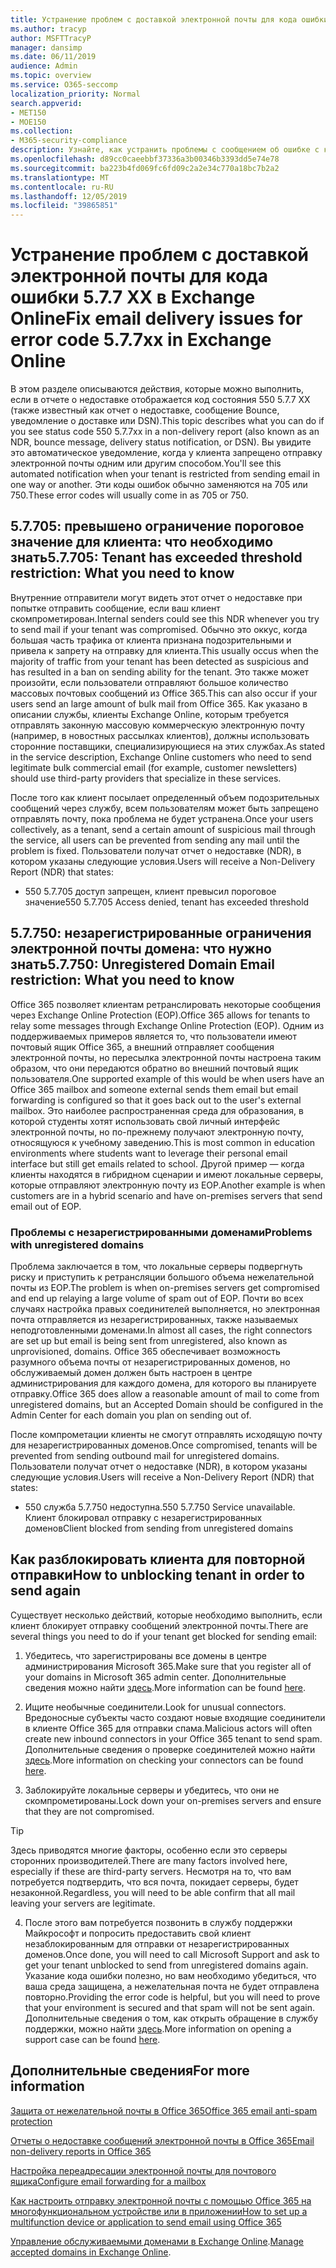 ```yaml
---
title: Устранение проблем с доставкой электронной почты для кода ошибки 5.7.7 XX в Exchange Online
ms.author: tracyp
author: MSFTTracyP
manager: dansimp
ms.date: 06/11/2019
audience: Admin
ms.topic: overview
ms.service: O365-seccomp
localization_priority: Normal
search.appverid:
- MET150
- MOE150
ms.collection:
- M365-security-compliance
description: Узнайте, как устранить проблемы с сообщением об ошибке с кодом 5.7.7 XX в Exchange Online (клиент заблокирован от отправки почты).
ms.openlocfilehash: d89cc0caeebbf37336a3b00346b3393dd5e74e78
ms.sourcegitcommit: ba223b4fd069fc6fd09c2a2e34c770a18bc7b2a2
ms.translationtype: MT
ms.contentlocale: ru-RU
ms.lasthandoff: 12/05/2019
ms.locfileid: "39865851"
---
```

# <a name="fix-email-delivery-issues-for-error-code-577xx-in-exchange-online"></a><span data-ttu-id="d181c-103">Устранение проблем с доставкой электронной почты для кода ошибки 5.7.7 XX в Exchange Online</span><span class="sxs-lookup"><span data-stu-id="d181c-103">Fix email delivery issues for error code 5.7.7xx in Exchange Online</span></span>

<span data-ttu-id="d181c-104">В этом разделе описываются действия, которые можно выполнить, если в отчете о недоставке отображается код состояния 550 5.7.7 XX (также известный как отчет о недоставке, сообщение Bounce, уведомление о доставке или DSN).</span><span class="sxs-lookup"><span data-stu-id="d181c-104">This topic describes what you can do if you see status code 550 5.7.7xx in a non-delivery report (also known as an NDR, bounce message, delivery status notification, or DSN).</span></span> <span data-ttu-id="d181c-105">Вы увидите это автоматическое уведомление, когда у клиента запрещено отправку электронной почты одним или другим способом.</span><span class="sxs-lookup"><span data-stu-id="d181c-105">You'll see this automated notification when your tenant is restricted from sending email in one way or another.</span></span> <span data-ttu-id="d181c-106">Эти коды ошибок обычно заменяются на 705 или 750.</span><span class="sxs-lookup"><span data-stu-id="d181c-106">These error codes will usually come in as 705 or 750.</span></span>

## <a name="57705-tenant-has-exceeded-threshold-restriction-what-you-need-to-know"></a><span data-ttu-id="d181c-107">5.7.705: превышено ограничение пороговое значение для клиента: что необходимо знать</span><span class="sxs-lookup"><span data-stu-id="d181c-107">5.7.705: Tenant has exceeded threshold restriction: What you need to know</span></span>

<span data-ttu-id="d181c-108">Внутренние отправители могут видеть этот отчет о недоставке при попытке отправить сообщение, если ваш клиент скомпрометирован.</span><span class="sxs-lookup"><span data-stu-id="d181c-108">Internal senders could see this NDR whenever you try to send mail if your tenant was compromised.</span></span> <span data-ttu-id="d181c-109">Обычно это оккус, когда большая часть трафика от клиента признана подозрительными и привела к запрету на отправку для клиента.</span><span class="sxs-lookup"><span data-stu-id="d181c-109">This usually occus when the majority of traffic from your tenant has been detected as suspicious and has resulted in a ban on sending ability for the tenant.</span></span> <span data-ttu-id="d181c-110">Это также может произойти, если пользователи отправляют большое количество массовых почтовых сообщений из Office 365.</span><span class="sxs-lookup"><span data-stu-id="d181c-110">This can also occur if your users send an large amount of bulk mail from Office 365.</span></span> <span data-ttu-id="d181c-111">Как указано в описании службы, клиенты Exchange Online, которым требуется отправлять законную массовую коммерческую электронную почту (например, в новостных рассылках клиентов), должны использовать сторонние поставщики, специализирующиеся на этих службах.</span><span class="sxs-lookup"><span data-stu-id="d181c-111">As stated in the service description, Exchange Online customers who need to send legitimate bulk commercial email (for example, customer newsletters) should use third-party providers that specialize in these services.</span></span>

<span data-ttu-id="d181c-112">После того как клиент посылает определенный объем подозрительных сообщений через службу, всем пользователям может быть запрещено отправлять почту, пока проблема не будет устранена.</span><span class="sxs-lookup"><span data-stu-id="d181c-112">Once your users collectively, as a tenant, send a certain amount of suspicious mail through the service, all users can be prevented from sending any mail until the problem is fixed.</span></span> <span data-ttu-id="d181c-113">Пользователи получат отчет о недоставке (NDR), в котором указаны следующие условия.</span><span class="sxs-lookup"><span data-stu-id="d181c-113">Users will receive a Non-Delivery Report (NDR) that states:</span></span>

- <span data-ttu-id="d181c-114">550 5.7.705 доступ запрещен, клиент превысил пороговое значение</span><span class="sxs-lookup"><span data-stu-id="d181c-114">550 5.7.705 Access denied, tenant has exceeded threshold</span></span>

## <a name="57750-unregistered-domain-email-restriction-what-you-need-to-know"></a><span data-ttu-id="d181c-115">5.7.750: незарегистрированные ограничения электронной почты домена: что нужно знать</span><span class="sxs-lookup"><span data-stu-id="d181c-115">5.7.750: Unregistered Domain Email restriction: What you need to know</span></span>

<span data-ttu-id="d181c-116">Office 365 позволяет клиентам ретранслировать некоторые сообщения через Exchange Online Protection (EOP).</span><span class="sxs-lookup"><span data-stu-id="d181c-116">Office 365 allows for tenants to relay some messages through Exchange Online Protection (EOP).</span></span> <span data-ttu-id="d181c-117">Одним из поддерживаемых примеров является то, что пользователи имеют почтовый ящик Office 365, а внешний отправляет сообщения электронной почты, но пересылка электронной почты настроена таким образом, что они передаются обратно во внешний почтовый ящик пользователя.</span><span class="sxs-lookup"><span data-stu-id="d181c-117">One supported example of this would be when users have an Office 365 mailbox and someone external sends them email but email forwarding is configured so that it goes back out to the user's external mailbox.</span></span> <span data-ttu-id="d181c-118">Это наиболее распространенная среда для образования, в которой студенты хотят использовать свой личный интерфейс электронной почты, но по-прежнему получают электронную почту, относящуюся к учебному заведению.</span><span class="sxs-lookup"><span data-stu-id="d181c-118">This is most common in education environments where students want to leverage their personal email interface but still get emails related to school.</span></span> <span data-ttu-id="d181c-119">Другой пример — когда клиенты находятся в гибридном сценарии и имеют локальные серверы, которые отправляют электронную почту из EOP.</span><span class="sxs-lookup"><span data-stu-id="d181c-119">Another example is when customers are in a hybrid scenario and have on-premises servers that send email out of EOP.</span></span>

### <a name="problems-with-unregistered-domains"></a><span data-ttu-id="d181c-120">Проблемы с незарегистрированными доменами</span><span class="sxs-lookup"><span data-stu-id="d181c-120">Problems with unregistered domains</span></span>

<span data-ttu-id="d181c-121">Проблема заключается в том, что локальные серверы подвергнуть риску и приступить к ретрансляции большого объема нежелательной почты из EOP.</span><span class="sxs-lookup"><span data-stu-id="d181c-121">The problem is when on-premises servers get compromised and end up relaying a large volume of spam out of EOP.</span></span> <span data-ttu-id="d181c-122">Почти во всех случаях настройка правых соединителей выполняется, но электронная почта отправляется из незарегистрированных, также называемых неподготовленными доменами.</span><span class="sxs-lookup"><span data-stu-id="d181c-122">In almost all cases, the right connectors are set up but email is being sent from unregistered, also known as unprovisioned, domains.</span></span> <span data-ttu-id="d181c-123">Office 365 обеспечивает возможность разумного объема почты от незарегистрированных доменов, но обслуживаемый домен должен быть настроен в центре администрирования для каждого домена, для которого вы планируете отправку.</span><span class="sxs-lookup"><span data-stu-id="d181c-123">Office 365 does allow a reasonable amount of mail to come from unregistered domains, but an Accepted Domain should be configured in the Admin Center for each domain you plan on sending out of.</span></span>

<span data-ttu-id="d181c-124">После компрометации клиенты не смогут отправлять исходящую почту для незарегистрированных доменов.</span><span class="sxs-lookup"><span data-stu-id="d181c-124">Once compromised, tenants will be prevented from sending outbound mail for unregistered domains.</span></span> <span data-ttu-id="d181c-125">Пользователи получат отчет о недоставке (NDR), в котором указаны следующие условия.</span><span class="sxs-lookup"><span data-stu-id="d181c-125">Users will receive a Non-Delivery Report (NDR) that states:</span></span>

- <span data-ttu-id="d181c-126">550 служба 5.7.750 недоступна.</span><span class="sxs-lookup"><span data-stu-id="d181c-126">550 5.7.750 Service unavailable.</span></span> <span data-ttu-id="d181c-127">Клиент блокировал отправку с незарегистрированных доменов</span><span class="sxs-lookup"><span data-stu-id="d181c-127">Client blocked from sending from unregistered domains</span></span>

## <a name="how-to-unblocking-tenant-in-order-to-send-again"></a><span data-ttu-id="d181c-128">Как разблокировать клиента для повторной отправки</span><span class="sxs-lookup"><span data-stu-id="d181c-128">How to unblocking tenant in order to send again</span></span>

<span data-ttu-id="d181c-129">Существует несколько действий, которые необходимо выполнить, если клиент блокирует отправку сообщений электронной почты.</span><span class="sxs-lookup"><span data-stu-id="d181c-129">There are several things you need to do if your tenant get blocked for sending email:</span></span>

1. <span data-ttu-id="d181c-130">Убедитесь, что зарегистрированы все домены в центре администрирования Microsoft 365.</span><span class="sxs-lookup"><span data-stu-id="d181c-130">Make sure that you register all of your domains in Microsoft 365 admin center.</span></span> <span data-ttu-id="d181c-131">Дополнительные сведения можно найти [здесь](https://docs.microsoft.com/exchange/mail-flow-best-practices/manage-accepted-domains/manage-accepted-domains).</span><span class="sxs-lookup"><span data-stu-id="d181c-131">More information can be found [here](https://docs.microsoft.com/exchange/mail-flow-best-practices/manage-accepted-domains/manage-accepted-domains).</span></span>

2. <span data-ttu-id="d181c-132">Ищите необычные соединители.</span><span class="sxs-lookup"><span data-stu-id="d181c-132">Look for unusual connectors.</span></span> <span data-ttu-id="d181c-133">Вредоносные субъекты часто создают новые входящие соединители в клиенте Office 365 для отправки спама.</span><span class="sxs-lookup"><span data-stu-id="d181c-133">Malicious actors will often create new inbound connectors in your Office 365 tenant to send spam.</span></span> <span data-ttu-id="d181c-134">Дополнительные сведения о проверке соединителей можно найти [здесь](https://docs.microsoft.com/powershell/module/exchange/mail-flow/get-inboundconnector).</span><span class="sxs-lookup"><span data-stu-id="d181c-134">More information on checking your connectors can be found [here](https://docs.microsoft.com/powershell/module/exchange/mail-flow/get-inboundconnector).</span></span> 

3. <span data-ttu-id="d181c-135">Заблокируйте локальные серверы и убедитесь, что они не скомпрометированы.</span><span class="sxs-lookup"><span data-stu-id="d181c-135">Lock down your on-premises servers and ensure that they are not compromised.</span></span>

> [!TIP]
> <span data-ttu-id="d181c-136">Здесь приводятся многие факторы, особенно если это серверы сторонних производителей.</span><span class="sxs-lookup"><span data-stu-id="d181c-136">There are many factors involved here, especially if these are third-party servers.</span></span> <span data-ttu-id="d181c-137">Несмотря на то, что вам потребуется подтвердить, что вся почта, покидает серверы, будет незаконной.</span><span class="sxs-lookup"><span data-stu-id="d181c-137">Regardless, you will need to be able confirm that  all mail leaving your servers are legitimate.</span></span>

4. <span data-ttu-id="d181c-138">После этого вам потребуется позвонить в службу поддержки Майкрософт и попросить предоставить свой клиент незаблокированным для отправки от незарегистрированных доменов.</span><span class="sxs-lookup"><span data-stu-id="d181c-138">Once done, you will need to call Microsoft Support and ask to get your tenant unblocked to send from unregistered domains again.</span></span>  <span data-ttu-id="d181c-139">Указание кода ошибки полезно, но вам необходимо убедиться, что ваша среда защищена, а нежелательная почта не будет отправлена повторно.</span><span class="sxs-lookup"><span data-stu-id="d181c-139">Providing the error code is helpful, but you will need to prove that your environment is secured and that spam will not be sent again.</span></span> <span data-ttu-id="d181c-140">Дополнительные сведения о том, как открыть обращение в службу поддержки, можно найти [здесь](https://support.office.com/article/Contact-support-for-business-products-Admin-Help-32a17ca7-6fa0-4870-8a8d-e25ba4ccfd4b#ID0EAADAAA=online).</span><span class="sxs-lookup"><span data-stu-id="d181c-140">More information on opening a support case can be found [here](https://support.office.com/article/Contact-support-for-business-products-Admin-Help-32a17ca7-6fa0-4870-8a8d-e25ba4ccfd4b#ID0EAADAAA=online).</span></span>
  
## <a name="for-more-information"></a><span data-ttu-id="d181c-141">Дополнительные сведения</span><span class="sxs-lookup"><span data-stu-id="d181c-141">For more information</span></span>

[<span data-ttu-id="d181c-142">Защита от нежелательной почты в Office 365</span><span class="sxs-lookup"><span data-stu-id="d181c-142">Office 365 email anti-spam protection</span></span>](anti-spam-protection.md)

[<span data-ttu-id="d181c-143">Отчеты о недоставке сообщений электронной почты в Office 365</span><span class="sxs-lookup"><span data-stu-id="d181c-143">Email non-delivery reports in Office 365</span></span>](https://support.office.com/article/email-non-delivery-reports-in-office-365-51daa6b9-2e35-49c4-a0c9-df85bf8533c3)

[<span data-ttu-id="d181c-144">Настройка переадресации электронной почты для почтового ящика</span><span class="sxs-lookup"><span data-stu-id="d181c-144">Configure email forwarding for a mailbox</span></span>](https://docs.microsoft.com/exchange/recipients-in-exchange-online/manage-user-mailboxes/configure-email-forwarding)

[<span data-ttu-id="d181c-145">Как настроить отправку электронной почты с помощью Office 365 на многофункциональном устройстве или в приложении</span><span class="sxs-lookup"><span data-stu-id="d181c-145">How to set up a multifunction device or application to send email using Office 365</span></span>](https://support.office.com/article/How-to-set-up-a-multifunction-device-or-application-to-send-email-using-Office-365-69f58e99-c550-4274-ad18-c805d654b4c4)

<span data-ttu-id="d181c-146">[Управление обслуживаемыми доменами в Exchange Online](https://docs.microsoft.com/exchange/mail-flow-best-practices/manage-accepted-domains/manage-accepted-domains).</span><span class="sxs-lookup"><span data-stu-id="d181c-146">[Manage accepted domains in Exchange Online](https://docs.microsoft.com/exchange/mail-flow-best-practices/manage-accepted-domains/manage-accepted-domains).</span></span>
